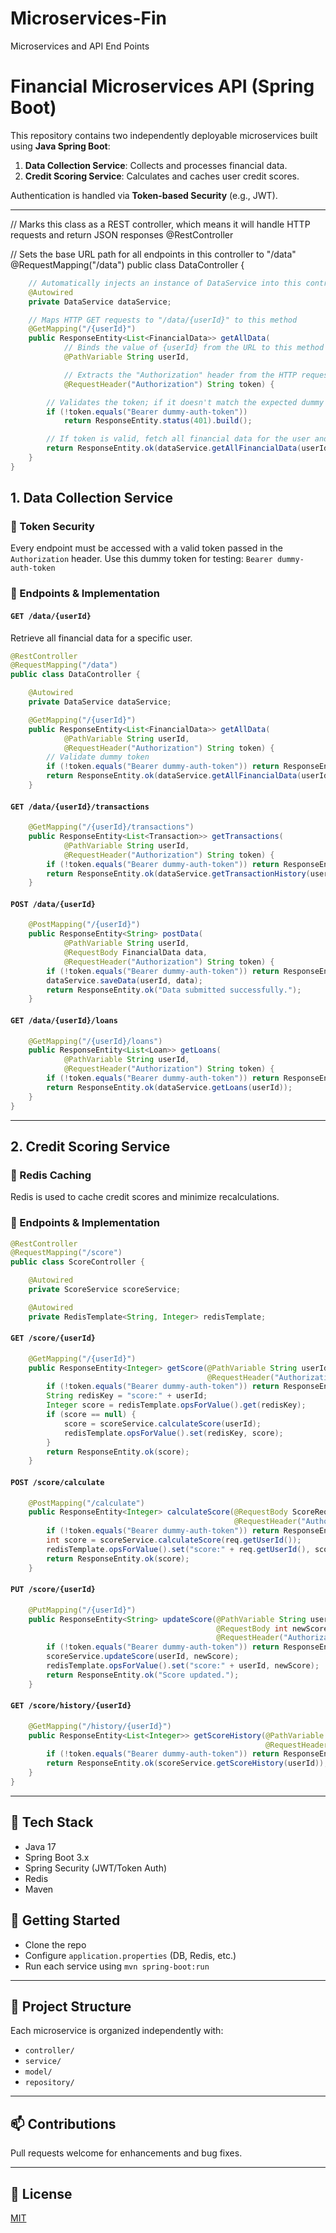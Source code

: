 # Microservices-Fin
Microservices and API End Points

# Financial Microservices API (Spring Boot)

This repository contains two independently deployable microservices built using **Java Spring Boot**:

1. **Data Collection Service**: Collects and processes financial data.
2. **Credit Scoring Service**: Calculates and caches user credit scores.

Authentication is handled via **Token-based Security** (e.g., JWT).

---
// Marks this class as a REST controller, which means it will handle HTTP requests and return JSON responses
@RestController

// Sets the base URL path for all endpoints in this controller to "/data"
@RequestMapping("/data")
public class DataController {
```java
    // Automatically injects an instance of DataService into this controller
    @Autowired
    private DataService dataService;

    // Maps HTTP GET requests to "/data/{userId}" to this method
    @GetMapping("/{userId}")
    public ResponseEntity<List<FinancialData>> getAllData(
            // Binds the value of {userId} from the URL to this method parameter
            @PathVariable String userId,

            // Extracts the "Authorization" header from the HTTP request
            @RequestHeader("Authorization") String token) {

        // Validates the token; if it doesn't match the expected dummy token, return 401 Unauthorized
        if (!token.equals("Bearer dummy-auth-token")) 
            return ResponseEntity.status(401).build();

        // If token is valid, fetch all financial data for the user and return it with 200 OK status
        return ResponseEntity.ok(dataService.getAllFinancialData(userId));
    }
}
```

## 1. Data Collection Service

### 🔐 Token Security
Every endpoint must be accessed with a valid token passed in the `Authorization` header.
Use this dummy token for testing: `Bearer dummy-auth-token`

### 📌 Endpoints & Implementation

#### `GET /data/{userId}`
Retrieve all financial data for a specific user.
```java
@RestController
@RequestMapping("/data")
public class DataController {

    @Autowired
    private DataService dataService;

    @GetMapping("/{userId}")
    public ResponseEntity<List<FinancialData>> getAllData(
            @PathVariable String userId,
            @RequestHeader("Authorization") String token) {
        // Validate dummy token
        if (!token.equals("Bearer dummy-auth-token")) return ResponseEntity.status(401).build();
        return ResponseEntity.ok(dataService.getAllFinancialData(userId));
    }
```

#### `GET /data/{userId}/transactions`
```java
    @GetMapping("/{userId}/transactions")
    public ResponseEntity<List<Transaction>> getTransactions(
            @PathVariable String userId,
            @RequestHeader("Authorization") String token) {
        if (!token.equals("Bearer dummy-auth-token")) return ResponseEntity.status(401).build();
        return ResponseEntity.ok(dataService.getTransactionHistory(userId));
    }
```

#### `POST /data/{userId}`
```java
    @PostMapping("/{userId}")
    public ResponseEntity<String> postData(
            @PathVariable String userId,
            @RequestBody FinancialData data,
            @RequestHeader("Authorization") String token) {
        if (!token.equals("Bearer dummy-auth-token")) return ResponseEntity.status(401).build();
        dataService.saveData(userId, data);
        return ResponseEntity.ok("Data submitted successfully.");
    }
```

#### `GET /data/{userId}/loans`
```java
    @GetMapping("/{userId}/loans")
    public ResponseEntity<List<Loan>> getLoans(
            @PathVariable String userId,
            @RequestHeader("Authorization") String token) {
        if (!token.equals("Bearer dummy-auth-token")) return ResponseEntity.status(401).build();
        return ResponseEntity.ok(dataService.getLoans(userId));
    }
}
```

---

## 2. Credit Scoring Service

### 🚀 Redis Caching
Redis is used to cache credit scores and minimize recalculations.

### 📌 Endpoints & Implementation

```java
@RestController
@RequestMapping("/score")
public class ScoreController {

    @Autowired
    private ScoreService scoreService;

    @Autowired
    private RedisTemplate<String, Integer> redisTemplate;
```

#### `GET /score/{userId}`
```java
    @GetMapping("/{userId}")
    public ResponseEntity<Integer> getScore(@PathVariable String userId,
                                            @RequestHeader("Authorization") String token) {
        if (!token.equals("Bearer dummy-auth-token")) return ResponseEntity.status(401).build();
        String redisKey = "score:" + userId;
        Integer score = redisTemplate.opsForValue().get(redisKey);
        if (score == null) {
            score = scoreService.calculateScore(userId);
            redisTemplate.opsForValue().set(redisKey, score);
        }
        return ResponseEntity.ok(score);
    }
```

#### `POST /score/calculate`
```java
    @PostMapping("/calculate")
    public ResponseEntity<Integer> calculateScore(@RequestBody ScoreRequest req,
                                                  @RequestHeader("Authorization") String token) {
        if (!token.equals("Bearer dummy-auth-token")) return ResponseEntity.status(401).build();
        int score = scoreService.calculateScore(req.getUserId());
        redisTemplate.opsForValue().set("score:" + req.getUserId(), score);
        return ResponseEntity.ok(score);
    }
```

#### `PUT /score/{userId}`
```java
    @PutMapping("/{userId}")
    public ResponseEntity<String> updateScore(@PathVariable String userId,
                                              @RequestBody int newScore,
                                              @RequestHeader("Authorization") String token) {
        if (!token.equals("Bearer dummy-auth-token")) return ResponseEntity.status(401).build();
        scoreService.updateScore(userId, newScore);
        redisTemplate.opsForValue().set("score:" + userId, newScore);
        return ResponseEntity.ok("Score updated.");
    }
```

#### `GET /score/history/{userId}`
```java
    @GetMapping("/history/{userId}")
    public ResponseEntity<List<Integer>> getScoreHistory(@PathVariable String userId,
                                                         @RequestHeader("Authorization") String token) {
        if (!token.equals("Bearer dummy-auth-token")) return ResponseEntity.status(401).build();
        return ResponseEntity.ok(scoreService.getScoreHistory(userId));
    }
}
```

---

## 🧱 Tech Stack
- Java 17
- Spring Boot 3.x
- Spring Security (JWT/Token Auth)
- Redis
- Maven

## 🚀 Getting Started
- Clone the repo
- Configure `application.properties` (DB, Redis, etc.)
- Run each service using `mvn spring-boot:run`

---

## 📁 Project Structure
Each microservice is organized independently with:
- `controller/`
- `service/`
- `model/`
- `repository/`

---

## 📫 Contributions
Pull requests welcome for enhancements and bug fixes.

---

## 📄 License
[MIT](LICENSE)
